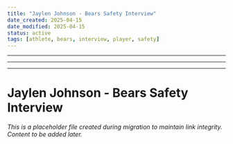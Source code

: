 ```yaml
---
title: "Jaylen Johnson - Bears Safety Interview"
date_created: 2025-04-15
date_modified: 2025-04-15
status: active
tags: [athlete, bears, interview, player, safety]
---
```


---

---

---

# Jaylen Johnson - Bears Safety Interview

*This is a placeholder file created during migration to maintain link integrity. Content to be added later.*

